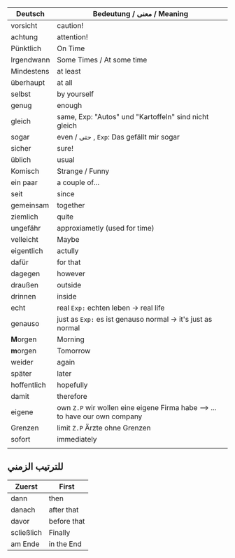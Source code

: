 | **Deutsch** | **Bedeutung / معنى  / Meaning** |
| ---- | ---- |
| vorsicht | caution! |
| achtung | attention! |
| Pünktlich | On Time |
| Irgendwann | Some Times / At some time |
| Mindestens | at least |
| überhaupt | at all |
| selbst | by yourself |
| genug | enough |
| gleich | same, Exp: "Autos" und "Kartoffeln" sind nicht gleich |
| sogar | even / حتى , `Exp`: Das gefällt mir sogar |
| sicher | sure! |
| üblich | usual |
| Komisch | Strange / Funny |
| ein paar | a couple of... |
| seit | since |
| gemeinsam | together |
| ziemlich | quite |
| ungefähr | approxiametly (used for time) |
| velleicht | Maybe |
| eigentlich | actully |
| dafür | for that |
| dagegen | however |
| draußen | outside |
| drinnen | inside |
| echt | real `Exp:` echten leben -> real life |
| genauso | just as `Exp:` es ist genauso normal -> it's just as normal |
| **M**orgen | Morning |
| **m**orgen | Tomorrow |
| weider | again |
| später<br> | later |
| hoffentlich | hopefully |
| damit | therefore |
| eigene | own `Z.P` wir wollen eine eigene Firma habe --> ... to have our own company |
| Grenzen | limit `Z.P` Ärzte ohne Grenzen |
| sofort | immediately |
|  |  |
## للترتيب الزمني
| Zuerst | First |
| ---- | ---- |
| dann | then |
| danach | after that |
| davor | before that |
| scließlich | Finally |
| am Ende | in the End |

